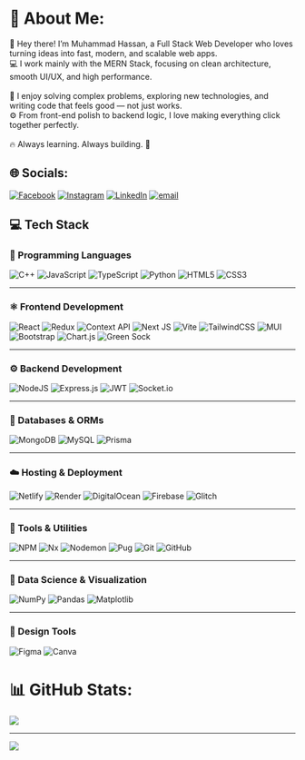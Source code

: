 # 💫 About Me:
👋 Hey there! I’m Muhammad Hassan, a Full Stack Web Developer who loves turning ideas into fast, modern, and scalable web apps.<br>💻 I work mainly with the MERN Stack, focusing on clean architecture, smooth UI/UX, and high performance.<br><br>🧠 I enjoy solving complex problems, exploring new technologies, and writing code that feels good — not just works.<br>⚙️ From front-end polish to backend logic, I love making everything click together perfectly.<br><br>🔥 Always learning. Always building. 🚀


## 🌐 Socials:
[![Facebook](https://img.shields.io/badge/Facebook-%231877F2.svg?logo=Facebook&logoColor=white)]([https://facebook.com/Hassan-Bin-Khalid](https://www.facebook.com/people/Hassan-Bin-Khalid/pfbid0mWnAjLdvGP87PsRWg28qQiMN2toipEvnxvaxdBJTpcrJfLCW6gAj9g3HkmHbY4hyl)) [![Instagram](https://img.shields.io/badge/Instagram-%23E4405F.svg?logo=Instagram&logoColor=white)](https://instagram.com/mhassan.bin.khalid) [![LinkedIn](https://img.shields.io/badge/LinkedIn-%230077B5.svg?logo=linkedin&logoColor=white)](https://linkedin.com/in/muhammad-hassan-bin-khalid) [![email](https://img.shields.io/badge/Email-D14836?logo=gmail&logoColor=white)](mailto:itxmhassan@gmail.com) 

## 💻 Tech Stack

### 🧠 Programming Languages  
![C++](https://img.shields.io/badge/c++-%2300599C.svg?style=flat&logo=c%2B%2B&logoColor=white)  ![JavaScript](https://img.shields.io/badge/javascript-%23323330.svg?style=flat&logo=javascript&logoColor=%23F7DF1E)  ![TypeScript](https://img.shields.io/badge/typescript-%23007ACC.svg?style=flat&logo=typescript&logoColor=white)  ![Python](https://img.shields.io/badge/python-3670A0?style=flat&logo=python&logoColor=ffdd54)  ![HTML5](https://img.shields.io/badge/html5-%23E34F26.svg?style=flat&logo=html5&logoColor=white)  ![CSS3](https://img.shields.io/badge/css3-%231572B6.svg?style=flat&logo=css3&logoColor=white)

---

### ⚛️ Frontend Development  
![React](https://img.shields.io/badge/react-%2320232a.svg?style=flat&logo=react&logoColor=%2361DAFB)  ![Redux](https://img.shields.io/badge/redux-%23593d88.svg?style=flat&logo=redux&logoColor=white)  ![Context API](https://img.shields.io/badge/Context--Api-000000?style=flat&logo=react)  ![Next JS](https://img.shields.io/badge/Next-black?style=flat&logo=next.js&logoColor=white)  ![Vite](https://img.shields.io/badge/vite-%23646CFF.svg?style=flat&logo=vite&logoColor=white)  ![TailwindCSS](https://img.shields.io/badge/tailwindcss-%2338B2AC.svg?style=flat&logo=tailwind-css&logoColor=white)  ![MUI](https://img.shields.io/badge/MUI-%230081CB.svg?style=flat&logo=mui&logoColor=white)  ![Bootstrap](https://img.shields.io/badge/bootstrap-%238511FA.svg?style=flat&logo=bootstrap&logoColor=white)  ![Chart.js](https://img.shields.io/badge/chart.js-F5788D.svg?style=flat&logo=chart.js&logoColor=white)  ![Green Sock](https://img.shields.io/badge/green%20sock-88CE02?style=flat&logo=greensock&logoColor=white)

---

### ⚙️ Backend Development  
![NodeJS](https://img.shields.io/badge/node.js-6DA55F?style=flat&logo=node.js&logoColor=white)  ![Express.js](https://img.shields.io/badge/express.js-%23404d59.svg?style=flat&logo=express&logoColor=%2361DAFB)  ![JWT](https://img.shields.io/badge/JWT-black?style=flat&logo=JSON%20web%20tokens)  ![Socket.io](https://img.shields.io/badge/Socket.io-black?style=flat&logo=socket.io&badgeColor=010101)

---

### 🧩 Databases & ORMs  
![MongoDB](https://img.shields.io/badge/MongoDB-%234ea94b.svg?style=flat&logo=mongodb&logoColor=white)  ![MySQL](https://img.shields.io/badge/mysql-4479A1.svg?style=flat&logo=mysql&logoColor=white)  ![Prisma](https://img.shields.io/badge/Prisma-3982CE?style=flat&logo=Prisma&logoColor=white)

---

### ☁️ Hosting & Deployment  
![Netlify](https://img.shields.io/badge/netlify-%23000000.svg?style=flat&logo=netlify&logoColor=#00C7B7)  ![Render](https://img.shields.io/badge/Render-%46E3B7.svg?style=flat&logo=render&logoColor=white)  ![DigitalOcean](https://img.shields.io/badge/DigitalOcean-%230167ff.svg?style=flat&logo=DigitalOcean&logoColor=white)  ![Firebase](https://img.shields.io/badge/firebase-%23039BE5.svg?style=flat&logo=firebase)  ![Glitch](https://img.shields.io/badge/glitch-%233333FF.svg?style=flat&logo=glitch&logoColor=white)

---

### 🧠 Tools & Utilities  
![NPM](https://img.shields.io/badge/NPM-%23CB3837.svg?style=flat&logo=npm&logoColor=white)  ![Nx](https://img.shields.io/badge/nx-143055?style=flat&logo=nx&logoColor=white)  ![Nodemon](https://img.shields.io/badge/Nodemon-%23323330.svg?style=flat&logo=nodemon&logoColor=%BBDEAD)  ![Pug](https://img.shields.io/badge/Pug-FFF?style=flat&logo=pug&logoColor=A86454)  ![Git](https://img.shields.io/badge/git-%23F05033.svg?style=flat&logo=git&logoColor=white)  ![GitHub](https://img.shields.io/badge/github-%23121011.svg?style=flat&logo=github&logoColor=white)

---

### 🧮 Data Science & Visualization  
![NumPy](https://img.shields.io/badge/numpy-%23013243.svg?style=flat&logo=numpy&logoColor=white)  ![Pandas](https://img.shields.io/badge/pandas-%23150458.svg?style=flat&logo=pandas&logoColor=white)  ![Matplotlib](https://img.shields.io/badge/Matplotlib-%23ffffff.svg?style=flat&logo=Matplotlib&logoColor=black)

---

### 🎨 Design Tools  
![Figma](https://img.shields.io/badge/figma-%23F24E1E.svg?style=flat&logo=figma&logoColor=white)  ![Canva](https://img.shields.io/badge/Canva-%2300C4CC.svg?style=flat&logo=Canva&logoColor=white)

# 📊 GitHub Stats:
![](https://nirzak-streak-stats.vercel.app/?user=mhassanbinkhalid&theme=shadow_green&hide_border=false)<br/>






---
[![](https://visitcount.itsvg.in/api?id=mhassanbinkhalid&icon=4&color=3)](https://visitcount.itsvg.in)

<!-- Proudly created with GPRM ( https://gprm.itsvg.in ) -->
